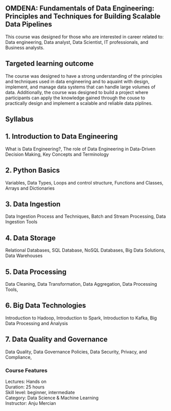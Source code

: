 ## OMDENA: Fundamentals of Data Engineering: Principles and Techniques for Building Scalable Data Pipelines
This course was designed for those who are interested in career related to: Data engineering, Data analyst, Data Scientist, IT professionals, and Business analysts. 
## Targeted learning outcome
The course was designed to have a strong understanding of the principles and techniques used in data engineering and to aquaint with design, implement, and manage data systems that can handle large volumes of data. Additionally, the course was designed to build a project where participants can apply the knowledge gained through the couse to practically design and implement a scalable and reliable data piplines.

## Syllabus
## 1. Introduction to Data Engineering
What is Data Engineering?, 
The role of Data Engineering in Data-Driven Decision Making, 
Key Concepts and Terminology
## 2. Python Basics
Variables, Data Types,
Loops and control structure,
Functions and Classes,  
Arrays and Dictionaries
## 3. Data Ingestion
Data Ingestion Process and Techniques, 
Batch and Stream Processing, 
Data Ingestion Tools
## 4. Data Storage
Relational Databases, 
SQL Database, 
NoSQL Databases, 
Big Data Solutions, 
Data Warehouses
## 5. Data Processing
Data Cleaning, 
Data Transformation, 
Data Aggregation, 
Data Processing Tools, 
## 6. Big Data Technologies
Introduction to Hadoop, 
Introduction to Spark, 
Introduction to Kafka, 
Big Data Processing and Analysis
## 7. Data Quality and Governance
Data Quality, 
Data Governance Policies, 
Data Security, Privacy, and Compliance, 
### Course Features
Lectures: Hands on<br>
Duration: 25 hours<br>
Skill level: beginner, intermediate<br>
Category: Data Science & Machine Learning<br>
Instructor: Anju Mercian
